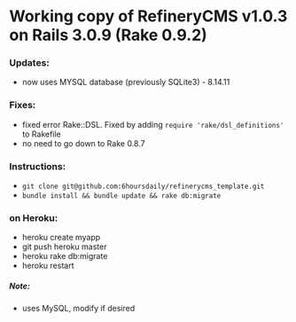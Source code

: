 # Working copy of RefineryCMS v1.0.3 on Rails 3.0.9 (Rake 0.9.2)

### Updates:
* now uses MYSQL database (previously SQLite3) - 8.14.11

### Fixes:
* fixed error Rake::DSL. Fixed by adding ```require 'rake/dsl_definitions'``` to Rakefile
* no need to go down to Rake 0.8.7

### Instructions:
* ```git clone git@github.com:6hoursdaily/refinerycms_template.git```
* ```bundle install && bundle update && rake db:migrate```

### on Heroku:
* heroku create myapp
* git push heroku master
* heroku rake db:migrate
* heroku restart

##### Note:
* uses MySQL, modify if desired
